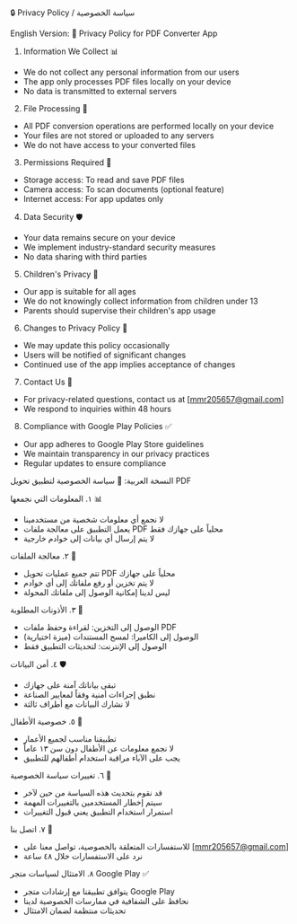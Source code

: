 
🔒 Privacy Policy / سياسة الخصوصية

English Version:
📱 Privacy Policy for PDF Converter App

1. Information We Collect 📊
- We do not collect any personal information from our users
- The app only processes PDF files locally on your device
- No data is transmitted to external servers

2. File Processing 🔄
- All PDF conversion operations are performed locally on your device
- Your files are not stored or uploaded to any servers
- We do not have access to your converted files

3. Permissions Required 🔑
- Storage access: To read and save PDF files
- Camera access: To scan documents (optional feature)
- Internet access: For app updates only

4. Data Security 🛡️
- Your data remains secure on your device
- We implement industry-standard security measures
- No data sharing with third parties

5. Children's Privacy 👶
- Our app is suitable for all ages
- We do not knowingly collect information from children under 13
- Parents should supervise their children's app usage

6. Changes to Privacy Policy 📝
- We may update this policy occasionally
- Users will be notified of significant changes
- Continued use of the app implies acceptance of changes

7. Contact Us 📧
- For privacy-related questions, contact us at [mmr205657@gmail.com]
- We respond to inquiries within 48 hours

8. Compliance with Google Play Policies ✅
- Our app adheres to Google Play Store guidelines
- We maintain transparency in our privacy practices
- Regular updates to ensure compliance

النسخة العربية:
📱 سياسة الخصوصية لتطبيق تحويل PDF

١. المعلومات التي نجمعها 📊
- لا نجمع أي معلومات شخصية من مستخدمينا
- يعمل التطبيق على معالجة ملفات PDF محلياً على جهازك فقط
- لا يتم إرسال أي بيانات إلى خوادم خارجية

٢. معالجة الملفات 🔄
- تتم جميع عمليات تحويل PDF محلياً على جهازك
- لا يتم تخزين أو رفع ملفاتك إلى أي خوادم
- ليس لدينا إمكانية الوصول إلى ملفاتك المحولة

٣. الأذونات المطلوبة 🔑
- الوصول إلى التخزين: لقراءة وحفظ ملفات PDF
- الوصول إلى الكاميرا: لمسح المستندات (ميزة اختيارية)
- الوصول إلى الإنترنت: لتحديثات التطبيق فقط

٤. أمن البيانات 🛡️
- تبقى بياناتك آمنة على جهازك
- نطبق إجراءات أمنية وفقاً لمعايير الصناعة
- لا نشارك البيانات مع أطراف ثالثة

٥. خصوصية الأطفال 👶
- تطبيقنا مناسب لجميع الأعمار
- لا نجمع معلومات عن الأطفال دون سن ١٣ عاماً
- يجب على الآباء مراقبة استخدام أطفالهم للتطبيق

٦. تغييرات سياسة الخصوصية 📝
- قد نقوم بتحديث هذه السياسة من حين لآخر
- سيتم إخطار المستخدمين بالتغييرات المهمة
- استمرار استخدام التطبيق يعني قبول التغييرات

٧. اتصل بنا 📧
- للاستفسارات المتعلقة بالخصوصية، تواصل معنا على [mmr205657@gmail.com]
- نرد على الاستفسارات خلال ٤٨ ساعة

٨. الامتثال لسياسات متجر Google Play ✅
- يتوافق تطبيقنا مع إرشادات متجر Google Play
- نحافظ على الشفافية في ممارسات الخصوصية لدينا
- تحديثات منتظمة لضمان الامتثال
